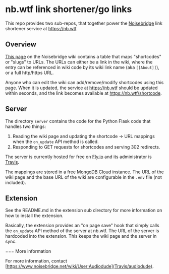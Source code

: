 # nb.wtf link shortener/go links

This repo provides two sub-repos, that together power the [Noisebridge](https://www.noisebridge.net/wiki/Noisebridge)
link shortener service at https://nb.wtf.

## Overview

[This page](https://www.noisebridge.net/wiki/Nb.wtf) on the Noisebridge wiki contains a table that maps "shortcodes"
or "slugs" to URLs. The URLs can either be a link in the wiki, where the entry can be referenced in wiki code by its
wiki link name (aka `[[About]]`), or a full http/https URL.

Anyone who can edit the wiki can add/remove/modify shortcodes using this page. When it is updated, the service
at https://nb.wtf should be updated within seconds, and the link becomes available at https://nb.wtf/shortcode.

## Server

The directory `server` contains the code for the Python Flask code that handles two things:

1. Reading the wiki page and updating the shortcode -> URL mappings when the `on_update` API method is called.
1. Responding to GET requests for shortcodes and serving 302 redirects.

The server is currently hosted for free on [Fly.io](https://fly.io/) and its administrator is
[Travis](mailto:audiodude@gmail.com).

The mappings are stored in a free [MongoDB Cloud](https://www.mongodb.com/products/platform/cloud) instance.
The URL of the wiki page and the base URL of the wiki are configurable in the `.env` file (not included).

## Extension

See the README.md in the extension sub directory for more information on how to install the extension.

Basically, the extension provides an "on page save" hook that simply calls the `on_update` API method of
the server at nb.wtf. The URL of the server is hardcoded into the extension. This keeps the wiki page
and the server in sync.

=== More information

For more information, contact [https://www.noisebridge.net/wiki/User:Audiodude](Travis/audiodude).
